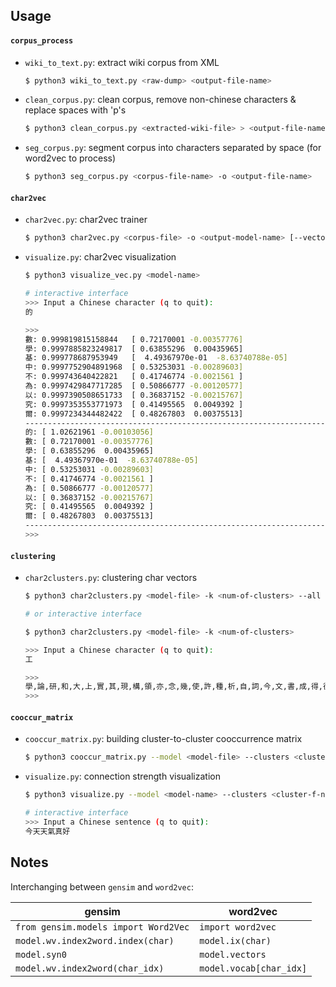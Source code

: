 ## Usage

#### `corpus_process`

- `wiki_to_text.py`: extract wiki corpus from XML
    ```bash
    $ python3 wiki_to_text.py <raw-dump> <output-file-name> 
    ```

- `clean_corpus.py`: clean corpus, remove non-chinese characters & replace spaces with 'p's 
    ```bash
    $ python3 clean_corpus.py <extracted-wiki-file> > <output-file-name> 
    ```

- `seg_corpus.py`: segment corpus into characters separated by space (for word2vec to process) 
    ```bash
    $ python3 seg_corpus.py <corpus-file-name> -o <output-file-name> 
    ```

#### `char2vec`   

- `char2vec.py`: char2vec trainer
    ```bash
    $ python3 char2vec.py <corpus-file> -o <output-model-name> [--vectordim <vector-dimension>]
    ```

- `visualize.py`: char2vec visualization
    ```bash
    $ python3 visualize_vec.py <model-name>

    # interactive interface
    >>> Input a Chinese character (q to quit):
    的

    >>>
    數: 0.999819815158844   [ 0.72170001 -0.00357776]
    學: 0.9997885823249817  [ 0.63855296  0.00435965]
    基: 0.999778687953949   [  4.49367970e-01  -8.63740788e-05]
    中: 0.9997752904891968  [ 0.53253031 -0.00289603]
    不: 0.999743640422821   [ 0.41746774 -0.0021561 ]
    為: 0.9997429847717285  [ 0.50866777 -0.00120577]
    以: 0.9997390508651733  [ 0.36837152 -0.00215767]
    究: 0.9997353553771973  [ 0.41495565  0.0049392 ]
    爾: 0.9997234344482422  [ 0.48267803  0.00375513]
    -----------------------------------------------------------------------
    的: [ 1.02621961 -0.00103056]
    數: [ 0.72170001 -0.00357776]
    學: [ 0.63855296  0.00435965]
    基: [  4.49367970e-01  -8.63740788e-05]
    中: [ 0.53253031 -0.00289603]
    不: [ 0.41746774 -0.0021561 ]
    為: [ 0.50866777 -0.00120577]
    以: [ 0.36837152 -0.00215767]
    究: [ 0.41495565  0.0049392 ]
    爾: [ 0.48267803  0.00375513]
    -----------------------------------------------------------------------    
    >>> 
    ```

#### `clustering`

- `char2clusters.py`: clustering char vectors
    ```bash
    $ python3 char2clusters.py <model-file> -k <num-of-clusters> --all >> <output-file-name>

    # or interactive interface

    $ python3 char2clusters.py <model-file> -k <num-of-clusters>

    >>> Input a Chinese character (q to quit):
    工

    >>>
    學,論,研,和,大,上,實,其,現,構,領,亦,念,幾,使,許,種,析,自,詞,今,文,書,成,得,德,確,與,加,開,源,斯,系,美,臘,重,曼,通,全,抽,天,致,向,程,工,
    >>>
    ```

#### `cooccur_matrix`

- `cooccur_matrix.py`: building cluster-to-cluster cooccurrence matrix
    ```bash
    $ python3 cooccur_matrix.py --model <model-file> --clusters <cluster-file> --corpus <corpus-file> -o <output-file-name> 
    ``` 

- `visualize.py`: connection strength visualization
    ```bash
    $ python3 visualize.py --model <model-name> --clusters <cluster-f-name> --comatrix <cooccur-matrix-f-name>

    # interactive interface
    >>> Input a Chinese sentence (q to quit):
    今天天氣真好
    ```

## Notes

Interchanging between `gensim` and `word2vec`:

|gensim|word2vec|
|-|-|
|`from gensim.models import Word2Vec`|`import word2vec`|
|`model.wv.index2word.index(char)`|`model.ix(char)`|
|`model.syn0`|`model.vectors`|
|`model.wv.index2word(char_idx)`|`model.vocab[char_idx]`|
